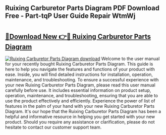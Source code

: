 ## Ruixing Carburetor Parts Diagram PDF Download Free - Part-tqP User Guide Repair WtmWj

# <h2><a href="http://dfmtm2h.blite.top/?on=Ruixing+Carburetor+Parts+Diagram">🔗Download New 👉🔴 Ruixing Carburetor Parts Diagram</a></h2>

[![Ruixing Carburetor Parts Diagram download](https://i.imgur.com/lujVjoI.png)](http://dfmtm2h.blite.top/?on=Ruixing+Carburetor+Parts+Diagram)
Welcome to the user manual for your recently bought Ruixing Carburetor Parts Diagram. This guide is here to help you navigate the features and functions of your product with ease. Inside, you will find detailed instructions for installation, operation, maintenance, and troubleshooting. To ensure a successful experience with your new Ruixing Carburetor Parts Diagram, please read this user manual carefully before use. It includes essential information on product setup, operation, maintenance, and troubleshooting, ensuring that you are able to use the product effectively and efficiently. Experience the power of list of features in the palm of your hand with your new Ruixing Carburetor Parts Diagram. It's our hope that the Ruixing Carburetor Parts Diagram has been a helpful and informative resource in helping you get started with your new product. Should you require any assistance or clarification, please do not hesitate to contact our customer support team.
